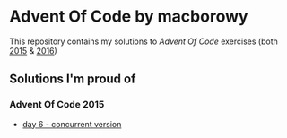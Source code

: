 # Advent Of Code by macborowy

This repository contains my solutions to *Advent Of Code* exercises (both [2015](http://adventofcode.com/2015) & [2016](http://adventofcode.com/2016))

## Solutions I'm proud of

### Advent Of Code 2015
  - [day 6 - concurrent version](https://github.com/macborowy/advent-of-code/tree/master/2015/day_06/concurrent)
